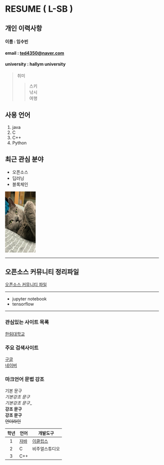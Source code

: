# RESUME ( L-SB )

## 개인 이력사항

#### 이름 : 임수빈
#### email : ted4350@naver.com  
#### university : hallym university  

> 취미  
>> 스키  
>> 낚시  
>> 여행

## 사용 언어 
1. java
2. C
3. C++
4. Python

## 최근 관심 분야
* 오픈소스
* 딥러닝
* 블록체인

<img src=KakaoTalk_20210615_110750149_02.jpg width=100 height=200>


-----
## 오픈소스 커뮤니티 정리파일

[오픈소스 커뮤니티 파일](openSourceCommunity.md)

------------------
* jupyter notebook
* tensorflow
----
### 관심있는 사이트 목록
[한림대학교][hallym]

### 주요 검색사이트 
[구글][Google]  
[네이버][naver]

### 마크언어 문법 강조 

기본 문구  
*기본강조 문구*  
_기본강조 문구__  
**강조 문구**  
__강조 문구__  
~~언더라인~~  


|학년|언어|개발도구|
|:---:|---|---|
|1|[자바](http://www.oracle.com)|[이클립스][eclipse]|
|2|C|비주얼스튜디오|
|3|C++||





[eclipse]: http://www.eclipse.org
[Google]: http://www.google.com
[naver]: http://www.naver.com
[hallym]: http://www.hallym.ac.kr
